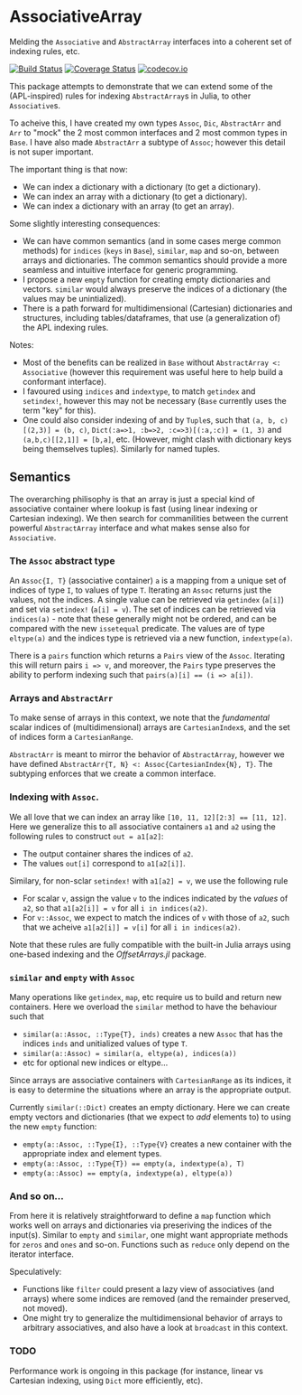 # AssociativeArray

Melding the `Associative` and `AbstractArray` interfaces into a coherent set of indexing
rules, etc.

[![Build Status](https://travis-ci.org/andyferris/AssociativeArray.jl.svg?branch=master)](https://travis-ci.org/andyferris/AssociativeArray.jl)
[![Coverage Status](https://coveralls.io/repos/andyferris/AssociativeArray.jl/badge.svg?branch=master&service=github)](https://coveralls.io/github/andyferris/AssociativeArray.jl?branch=master)
[![codecov.io](http://codecov.io/github/andyferris/AssociativeArray.jl/coverage.svg?branch=master)](http://codecov.io/github/andyferris/AssociativeArray.jl?branch=master)

This package attempts to demonstrate that we can extend some of the (APL-inspired) rules for
indexing `AbstractArray`s in Julia, to other `Associative`s.

To acheive this, I have created my own types `Assoc`, `Dic`, `AbstractArr` and `Arr` to
"mock" the 2 most common interfaces and 2 most common types in `Base`. I have also made
`AbstractArr` a subtype of `Assoc`; however this detail is not super important.

The important thing is that now:

 * We can index a dictionary with a dictionary (to get a dictionary).
 * We can index an array with a dictionary (to get a dictionary).
 * We can index a dictionary with an array (to get an array).

Some slightly interesting consequences:

 * We can have common semantics (and in some cases merge common methods) for `indices`
   (`keys` in `Base`), `similar`, `map` and so-on, between arrays and dictionaries. 
   The common semantics should provide a more seamless and intuitive interface for generic
   programming.
 * I propose a new `empty` function for creating empty dictionaries and vectors. `similar`
   would always preserve the indices of a dictionary (the values may be unintialized).
 * There is a path forward for multidimensional (Cartesian) dictionaries and structures,
   including tables/dataframes, that use (a generalization of) the APL indexing rules.

Notes:

 * Most of the benefits can be realized in `Base` without `AbstractArray <: Associative`
   (however this requirement was useful here to help build a conformant interface).
 * I favoured using `indices` and `indextype`, to match `getindex` and `setindex!`, however
   this may not be necessary (`Base` currently uses the term "key" for this).
 * One could also consider indexing of and by `Tuple`s, such that `(a, b, c)[(2,3)] = (b, c)`,
   `Dict(:a=>1, :b=>2, :c=>3)[(:a,:c)] = (1, 3)` and `(a,b,c)[[2,1]] = [b,a]`, etc.
   (However, might clash with dictionary keys being themselves tuples). Similarly for named
   tuples.

## Semantics

The overarching philisophy is that an array is just a special kind of associative container
where lookup is fast (using linear indexing or Cartesian indexing). We then search for
commanilities between the current powerful `AbstractArray` interface and what makes sense
also for `Associative`.

### The `Assoc` abstract type

An `Assoc{I, T}` (associative container) `a` is a mapping from a unique set of indices of
type `I`, to values of type `T`. Iterating an `Assoc` returns just the values, not the
indices. A single value can be retrieved via `getindex` (`a[i]`) and set via `setindex!`
(`a[i] = v`). The set of indices can be retrieved via `indices(a)` - note that these
generally might not be ordered, and can be compared with the new `issetequal` predicate. The
values are of type `eltype(a)` and the indices type is retrieved via a new function,
`indextype(a)`.

There is a `pairs` function which returns a `Pairs` view of the `Assoc`. Iterating this will
return pairs `i => v`, and moreover, the `Pairs` type preserves the ability to perform
indexing such that `pairs(a)[i] == (i => a[i])`.

### Arrays and `AbstractArr`

To make sense of arrays in this context, we note that the *fundamental* scalar indices of
(multidimensional) arrays are `CartesianIndex`s, and the set of indices form a
`CartesianRange`.

`AbstractArr` is meant to mirror the behavior of `AbstractArray`, however we have defined
`AbstractArr{T, N} <: Assoc{CartesianIndex{N}, T}`. The subtyping enforces that we create
a common interface.

### Indexing with `Assoc`.

We all love that we can index an array like `[10, 11, 12][2:3] == [11, 12]`. Here we
generalize this to all associative containers `a1` and `a2` using the following rules to
construct `out = a1[a2]`:

 * The output container shares the indices of `a2`.
 * The values `out[i]` correspond to `a1[a2[i]]`.

Similary, for non-sclar `setindex!` with `a1[a2] = v`, we use the following rule

 * For scalar `v`, assign the value `v` to the indices indicated by the *values* of `a2`, so
   that `a1[a2[i]] = v` for all `i in indices(a2)`.
 * For `v::Assoc`, we expect to match the indices of `v` with those of `a2`, such that
   we acheive `a1[a2[i]] = v[i]` for all `i in indices(a2)`.

Note that these rules are fully compatible with the built-in Julia arrays using one-based
indexing and the *OffsetArrays.jl* package.

### `similar` and `empty` with `Assoc`

Many operations like `getindex`, `map`, etc require us to build and return new containers.
Here we overload the `similar` method to have the behaviour such that

  * `similar(a::Assoc, ::Type{T}, inds)` creates a new `Assoc` that has the indices `inds`
    and unitialized values of type `T`.
  * `similar(a::Assoc) = similar(a, eltype(a), indices(a))`
  * etc for optional new indices or eltype...

Since arrays are associative containers with `CartesianRange` as its indices, it is easy to
determine the situations where an array is the appropriate output.

Currently `similar(::Dict)` creates an empty dictionary. Here we can create empty vectors
and dictionaries (that we expect to *add* elements to) to using the new `empty` function:

 * `empty(a::Assoc, ::Type{I}, ::Type{V}` creates a new container with the appropriate
   index and element types.
 * `empty(a::Assoc, ::Type{T}) == empty(a, indextype(a), T)`
 * `empty(a::Assoc) == empty(a, indextype(a), eltype(a))`

### And so on...

From here it is relatively straightforward to define a `map` function which works well on
arrays and dictionaries via preseriving the indices of the input(s). Similar to `empty` and
`similar`, one might want appropriate methods for `zeros` and `ones` and so-on. Functions
such as `reduce` only depend on the iterator interface.

Speculatively:

 * Functions like `filter` could present a lazy view of associatives (and arrays) where
   some indices are removed (and the remainder preserved, not moved).
 * One might try to generalize the multidimensional behavior of arrays to arbitrary
   associatives, and also have a look at `broadcast` in this context.

### TODO

Performance work is ongoing in this package (for instance, linear vs Cartesian indexing,
using `Dict` more efficiently, etc).